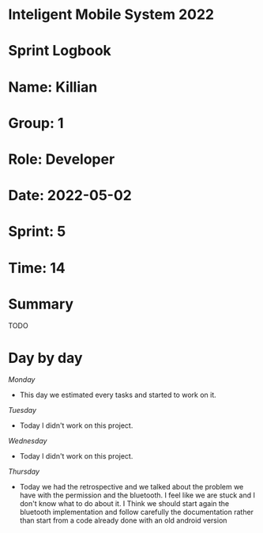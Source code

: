 #
# **Inteligent Mobile System 2022**
#
#
#
# **Sprint Logbook**
# **Name:	Killian**
# **Group:	1**
# **Role:	Developer**
# **Date:	2022-05-02**
# **Sprint: 	5**
# **Time: 	14**
#
# **Summary**
TODO

# **Day by day**
*Monday*
- This day we estimated every tasks and started to work on it.

*Tuesday*
- Today I didn't work on this project.

*Wednesday*
- Today I didn't work on this project.

*Thursday*
- Today we had the retrospective and we talked about the problem we have with the permission and the bluetooth. I feel like we are stuck and I don't know what to do about it. I Think we should start again the bluetooth implementation and follow carefully the documentation rather than start from a code already done with an old android version
